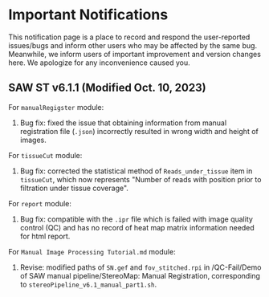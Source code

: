 # Important Notifications
This notification page is a place to record and respond the user-reported issues/bugs and inform other users who may be affected by the same bug. Meanwhile, we inform users of important improvement and version changes here. We apologize for any inconvenience caused you.

## SAW ST v6.1.1 (Modified Oct. 10, 2023)

For `manualRegigster` module:  
1. Bug fix: fixed the issue that obtaining information from manual registration file (`.json`) incorrectly resulted in wrong width and height of images.

For `tissueCut` module:  
1. Bug fix: corrected the statistical method of `Reads_under_tissue` item in `tissueCut`, which now represents "Number of reads with position prior to filtration under tissue coverage".

For `report` module:  
1. Bug fix: compatible with the `.ipr` file which is failed with image quality control (QC) and has no record of heat map matrix information needed for html report.

For `Manual Image Processing Tutorial.md` module:  
1. Revise:  modified paths of `SN.gef` and `fov_stitched.rpi` in /QC-Fail/Demo of SAW manual pipeline/StereoMap: Manual Registration, corresponding to `stereoPipeline_v6.1_manual_part1.sh`.
